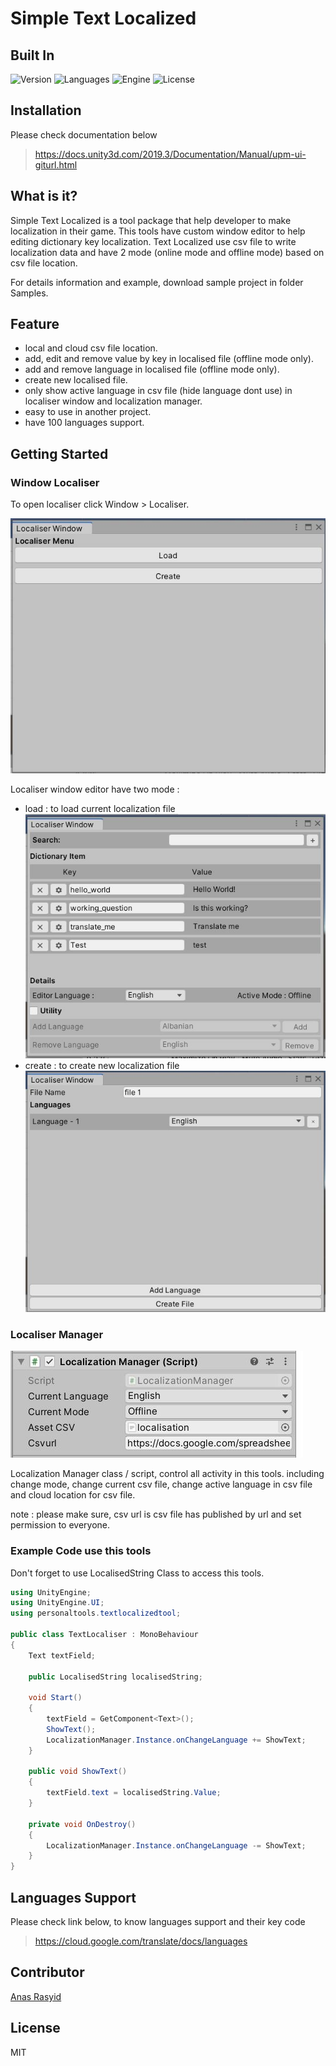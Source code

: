 # Simple Text Localized
## Built In
![Version](https://badgen.net/badge/Release/v1.0.0/blue) ![Languages](https://badgen.net/badge/Languages/C-Sharp/purple)
![Engine](https://badgen.net/badge/Engine/Unity%202019.4.13f1/gray) ![License](https://badgen.net/github/license/micromatch/micromatch)

## Installation
Please check documentation below
> https://docs.unity3d.com/2019.3/Documentation/Manual/upm-ui-giturl.html

## What is it?
Simple Text Localized is a tool package that help developer to make localization in their game. This tools have custom window editor to help editing dictionary key localization. Text Localized use csv file to write localization data and have 2 mode (online mode and offline mode) based on csv file location.

For details information and example, download sample project in folder Samples.

## Feature
- local and cloud csv file location.
- add, edit and remove value by key in localised file (offline mode only).
- add and remove language in localised file (offline mode only).
- create new localised file.
- only show active language in csv file (hide language dont use) in localiser window and localization manager.
- easy to use in another project.
- have 100 languages support.

## Getting Started
### Window Localiser
To open localiser click Window > Localiser.

![image](./images/localiser-start.JPG)

Localiser window editor have two mode :
- load  : to load current localization file
    ![image](./images/localiser-load.JPG)
- create : to create new localization file
    ![image](./images/localiser-create.JPG)

### Localiser Manager
![image](./images/localiser-manager.JPG)

Localization Manager class / script, control all activity in this tools. including change mode, change current csv file, change active language in csv file and cloud location for csv file. 

note : please make sure, csv url is csv file has published by url and set permission to everyone.

### Example Code use this tools
Don't forget to use LocalisedString Class to access this tools.
```C#
using UnityEngine;
using UnityEngine.UI;
using personaltools.textlocalizedtool;

public class TextLocaliser : MonoBehaviour
{
    Text textField;

    public LocalisedString localisedString;

    void Start()
    {
        textField = GetComponent<Text>();
        ShowText();
        LocalizationManager.Instance.onChangeLanguage += ShowText;
    }

    public void ShowText()
    {
        textField.text = localisedString.Value;
    }

    private void OnDestroy()
    {
        LocalizationManager.Instance.onChangeLanguage -= ShowText;
    }
}
```

## Languages Support
Please check link below, to know languages support and their key code
> https://cloud.google.com/translate/docs/languages

## Contributor
[Anas Rasyid](https://github.com/anasrasyid) 

## License
MIT
